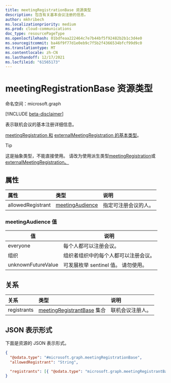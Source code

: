 ```yaml
---
title: meetingRegistrationBase 资源类型
description: 包含有关基本会议注册的信息。
author: mkhribech
ms.localizationpriority: medium
ms.prod: cloud-communications
doc_type: resourcePageType
ms.openlocfilehash: 01bdfeaa222464c7e7b44bf5f92482b2b1c3d4e0
ms.sourcegitcommit: ba46f9f77d1e0eb9c7f5b2f4366534bfcf99d9c0
ms.translationtype: MT
ms.contentlocale: zh-CN
ms.lasthandoff: 12/17/2021
ms.locfileid: "61565173"
---
```

# <a name="meetingregistrationbase-resource-type"></a>meetingRegistrationBase 资源类型

命名空间：microsoft.graph

[!INCLUDE [beta-disclaimer](../../includes/beta-disclaimer.md)]

表示联机会议的基本注册详细信息。

[meetingRegistration 和](meetingregistration.md) [externalMeetingRegistration 的基本类型](externalmeetingregistration.md)。

> [!TIP]
> 这是抽象类型，不能直接使用。 请改为使用派生类型[meetingRegistration](meetingregistration.md)或[externalMeetingRegistration。](externalmeetingregistration.md)

## <a name="properties"></a>属性

| 属性          | 类型                                       | 说明                                 |
|:------------------|:-------------------------------------------|:--------------------------------------------|
| allowedRegistrant | [meetingAudience](#meetingaudience-values) | 指定可注册会议的人。 |

### <a name="meetingaudience-values"></a>meetingAudience 值

| 值              | 说明                                                            |
|--------------------|------------------------------------------------------------------------|
| everyone           | 每个人都可以注册会议。                                 |
| 组织       | 组织者组织中的每个人都可以注册会议。 |
| unknownFutureValue | 可发展枚举 sentinel 值。 请勿使用。                      |

## <a name="relationships"></a>关系

| 关系 | 类型                                                         | 说明                        |
|:-------------|:-------------------------------------------------------------|:-----------------------------------|
| registrants  | [meetingRegistrantBase](meetingregistrantbase.md) 集合 | 联机会议注册人。 |

## <a name="json-representation"></a>JSON 表示形式

下面是资源的 JSON 表示形式。
<!-- {
  "blockType": "resource",
  "keyProperty": "id",
  "@odata.type": "microsoft.graph.meetingRegistrationBase",
  "baseType": "microsoft.graph.entity",
  "openType": false
}
-->

``` json
{
  "@odata.type": "#microsoft.graph.meetingRegistrationBase",
  "allowedRegistrant": "String",

  "registrants": [{ "@odata.type": "microsoft.graph.meetingRegistrantBase" }]
}
```
